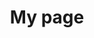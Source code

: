 ---
title: My page
type: landing

sections:
  - block: markdown
    content:
      title: '클라우드 컴퓨팅'
      subtitle: ''
      text: |
        <div style="text-align: center;">
          <img src="public&private-cloud.png" alt="Cloud Computing Architecture" style="width: 80%; max-width: 800px;">
        </div>

        ## 소개
        클라우드 컴퓨팅은 인터넷을 통해 컴퓨팅 리소스를 제공하는 기술로, 기업과 개인에게 유연하고 확장 가능한 IT 인프라를 제공합니다.

        - **클라우드 컴퓨팅**: 네트워크를 통해 컴퓨팅 리소스를 서비스로 제공
        - **분산 컴퓨팅**: 여러 컴퓨터에 작업을 분산하여 처리하는 기술

        <br><br>

        ## 1. 핵심 개념
        1. **서비스 모델**
          - IaaS (Infrastructure as a Service)
          - PaaS (Platform as a Service)
          - SaaS (Software as a Service)

          <br>

        2. **배포 모델**
          - 퍼블릭 클라우드
          - 프라이빗 클라우드
          - 하이브리드 클라우드

        <br>

        3. **관련 기술**
          - 가상화
          - 컨테이너화
          - 마이크로서비스 아키텍처

        <br><br><br>

        ## 2. 기술 필요성
        1. **비용 효율성**
          - 초기 투자 비용 감소
          - 사용량 기반 과금 모델

          <br>

        2. **확장성**
          - 수요에 따른 자동 확장
          - 글로벌 인프라 활용

          <br>

        3. **유연성**
          - 다양한 서비스 선택
          - 신속한 리소스 프로비저닝

          <br>

        4. **혁신 가속화**
          - 최신 기술 접근성 향상
          - 빠른 서비스 출시

        <br><br><br>

        ## 3. 적용 분야
        - **기업 IT**: 기업 애플리케이션 호스팅, 데이터 분석
        - **스타트업**: 빠른 서비스 출시, 확장 가능한 인프라
        - **IoT**: 대규모 데이터 처리, 디바이스 관리
        - **AI/ML**: 대규모 컴퓨팅 리소스 제공, 모델 학습 및 추론
        - **미디어 스트리밍**: 콘텐츠 전송 네트워크, 실시간 스트리밍

        <br><br><br>

        ## 4. 퍼블릭 클라우드 점유율 현황
        <div style="text-align: center;">
          <img src="public-cloud.png" alt="Public Cloud Computing Architecture" style="width: 80%; max-width: 800px;">
        </div>

        <br><br><br>

        ## 5. 주요 기술 동향
        1. **엣지 컴퓨팅**: 데이터 처리의 분산화
        2. **서버리스 컴퓨팅**: 인프라 관리 추상화
        3. **멀티 클라우드**: 여러 클라우드 서비스 통합 사용
        4. **AI/ML 통합**: 클라우드 기반 AI 서비스 제공

        <br><br><br>

        ## 6. 도전 과제
        - **보안 및 규정 준수**: 데이터 보안, 개인정보 보호
        - **벤더 종속성**: 특정 클라우드 제공업체 의존도
        - **복잡성 관리**: 분산 시스템의 효율적 운영
        - **비용 최적화**: 클라우드 리소스 사용 효율화

        <br><br><br>

        ## 7. 학습 리소스
        1. **기술 문서**
          - AWS, Azure, GCP 공식 문서
          - NIST 클라우드 컴퓨팅 표준

        2. **컨퍼런스 및 워크샵**
          - AWS re:Invent
          - Google Cloud Next

        3. **오픈소스 프로젝트**
          - Kubernetes
          - OpenStack

        <br><br><br>

        ## 8. 미래 전망
        - 엣지-클라우드 통합 아키텍처 발전
        - 양자 컴퓨팅과 클라우드의 융합
        - 지속 가능한 그린 클라우드 기술 발전

        <br><br><br>

        "클라우드 컴퓨팅은 현대 IT 인프라의 근간이 되었습니다. 이는 기업의 디지털 혁신을 가속화하고, 새로운 비즈니스 모델을 가능케 하는 핵심 기술입니다. 클라우드에 대한 깊이 있는 이해는 미래 IT 산업의 발전 방향을 예측하고 선도하는 데 필수적입니다."
  
---